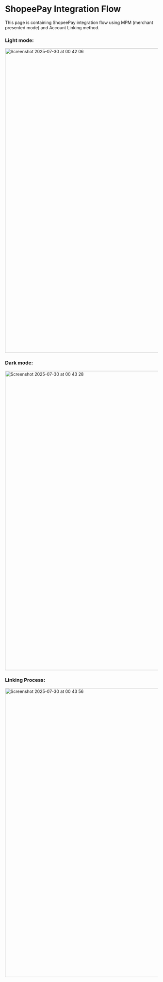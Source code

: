 # ShopeePay Integration Flow

This page is containing ShopeePay integration flow using MPM (merchant presented mode) and Account Linking method.


### Light mode:
<img width="687" height="999" alt="Screenshot 2025-07-30 at 00 42 06" src="https://github.com/user-attachments/assets/26725843-b7fc-4e5b-b869-a29ad3773bb5" />


### Dark mode:
<img width="587" height="982" alt="Screenshot 2025-07-30 at 00 43 28" src="https://github.com/user-attachments/assets/9e3d94f8-0229-484b-8c10-3a378145f33b" />

### Linking Process:
<img width="726" height="948" alt="Screenshot 2025-07-30 at 00 43 56" src="https://github.com/user-attachments/assets/1053e7ce-8cab-40a7-85c5-3546732cc20a" />
